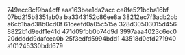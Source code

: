 749ecc8cf9ba4cff
aaa163bee1da2acc
ce8fe521bcba16bf
07bd215b8351ab0a
ba3343152c86ee8a
38212ec7f3adb2bb
a6cb1bad38b0cd0f
61ceefd0a05c515a
328d30503015d456
8822b1d9edf1e41d
471d09fbb0b74d9d
3997aaa4023c6ec0
20ddddd9dafcea0b
25f3edfd5994bdd1
43518d0efd271940
a101245330bdd679
